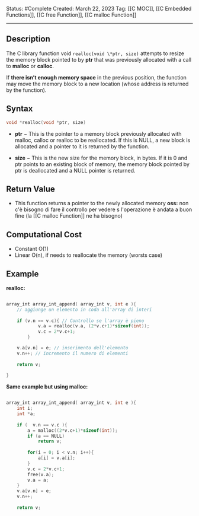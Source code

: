 Status: #Complete
Created: March 22, 2023
Tag: [[C MOC]], [[C Embedded  Functions]], [[C free Function]], [[C malloc Function]]

---
## Description

The C library function void ``realloc(void \*ptr, size)`` attempts to resize the memory block pointed to by **ptr** that was previously allocated with a call to **malloc** or **calloc**.

If **there isn’t enough memory space** in the previous position, the function may move the memory block to a new location (whose address is returned by the function).

## Syntax
```c
void *realloc(void *ptr, size)
```

- **ptr** − This is the pointer to a memory block previously allocated with malloc, calloc or realloc to be reallocated. If this is NULL, a new block is allocated and a pointer to it is returned by the function.

- **size** − This is the new size for the memory block, in bytes. If it is 0 and ptr points to an existing block of memory, the memory block pointed by ptr is deallocated and a NULL pointer is returned.

## Return Value
- This function returns a pointer to the newly allocated memory
**oss:** non c'è bisogno di fare il controllo per vedere s l'operazione è andata a buon fine (la [[C malloc Function]] ne ha bisogno)

## Computational Cost
- Constant O(1)
- Linear O(n), if needs to reallocate the memory (worsts case)

## Example
**realloc:**
```c

array_int array_int_append( array_int v, int e ){
	// aggiunge un elemento in coda all'array di interi
	
	if (v.n == v.c){ // Controllo se l'array è pieno 
			v.a = realloc(v.a, (2*v.c+1)*sizeof(int)); 
			v.c = 2*v.c+1;
		}

	v.a[v.n] = e; // inserimento dell'elemento
	v.n++; // incremento il numero di elementi
	
	return v;
	
}
```

**Same example but using malloc:**
```c

array_int array_int_append( array_int v, int e ){
	int i;
	int *a;
	
	if (  v.n == v.c ){
		a = malloc((2*v.c+1)*sizeof(int));
		if (a == NULL)
			return v;
		
		for(i = 0; i < v.n; i++){
			a[i] = v.a[i]; 
		}
		v.c = 2*v.c+1;
		free(v.a);
		v.a = a;
	}
	v.a[v.n] = e;
	v.n++;
	
	return v;
```
